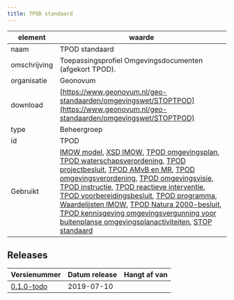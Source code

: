 ```yaml
---
title: TPOD standaard
---
```


|element|waarde|
|-----|------|
| naam  |TPOD standaard|
| omschrijving  |Toepassingsprofiel Omgevingsdocumenten (afgekort TPOD).|
| organisatie  |Geonovum|
| download  | [https://www.geonovum.nl/geo-standaarden/omgevingswet/STOPTPOD](https://www.geonovum.nl/geo-standaarden/omgevingswet/STOPTPOD)|
| type  |Beheergroep|
| id  |TPOD|
| Gebruikt|[IMOW model](https://geonovum.github.io/dso-configuratiemanagement/ci/Geonovum/IMOW), [XSD IMOW](https://geonovum.github.io/dso-configuratiemanagement/ci/Geonovum/IMOW-XSD), [TPOD omgevingsplan](https://geonovum.github.io/dso-configuratiemanagement/ci/Geonovum/TPOD-omgevingsplan), [TPOD waterschapsverordening](https://geonovum.github.io/dso-configuratiemanagement/ci/Geonovum/TPOD-waterschapsverordening), [TPOD projectbesluit](https://geonovum.github.io/dso-configuratiemanagement/ci/Geonovum/TPOD-projectbesluit), [TPOD AMvB en MR](https://geonovum.github.io/dso-configuratiemanagement/ci/Geonovum/TPOD-AMvB), [TPOD omgevingsverordening](https://geonovum.github.io/dso-configuratiemanagement/ci/Geonovum/TPOD-omgevingsverordening), [TPOD omgevingsvisie](https://geonovum.github.io/dso-configuratiemanagement/ci/Geonovum/TPOD-omgevingsvisie), [TPOD instructie](https://geonovum.github.io/dso-configuratiemanagement/ci/Geonovum/TPOD-instructie), [TPOD reactieve interventie](https://geonovum.github.io/dso-configuratiemanagement/ci/Geonovum/TPOD-reactieve-interventie), [TPOD voorbereidingsbesluit](https://geonovum.github.io/dso-configuratiemanagement/ci/Geonovum/TPOD-voorbereidingsbesluit), [TPOD programma](https://geonovum.github.io/dso-configuratiemanagement/ci/Geonovum/TPOD-programma), [Waardelijsten IMOW](https://geonovum.github.io/dso-configuratiemanagement/ci/Geonovum/IMOW-waardelijsten), [TPOD Natura 2000-besluit](https://geonovum.github.io/dso-configuratiemanagement/ci/Geonovum/TPOD-N2000), [TPOD kennisgeving omgevingsvergunning voor buitenplanse omgevingsplanactiviteiten](https://geonovum.github.io/dso-configuratiemanagement/ci/Geonovum/TPOD-kennisgeving), [STOP standaard](https://geonovum.github.io/dso-configuratiemanagement-koop/ci/KOOP/STOP)|

## Releases

|Versienummer|Datum release|Hangt af van
|-------|-------|-----|
| [0.1.0-todo](<https://www.geonovum.nl/geo-standaarden/omgevingswet/STOPTPOD>)|2019-07-10||

